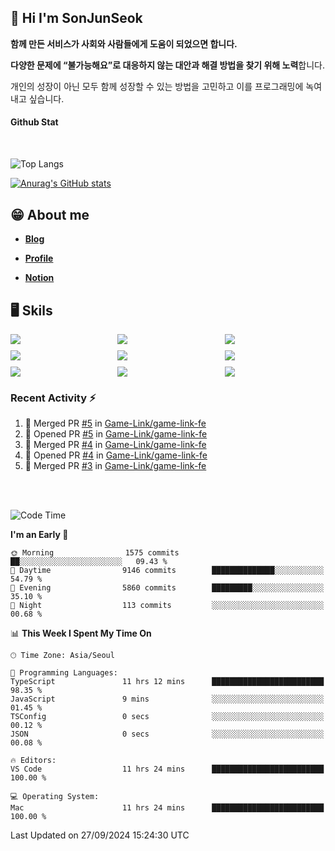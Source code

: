## 👋 Hi I'm SonJunSeok

**함께 만든 서비스가 사회와 사람들에게 도움이 되었으면 합니다.** 

**다양한 문제에 “불가능해요”로 대응하지 않는 대안과 해결 방법을 찾기 위해 노력**합니다. 

개인의 성장이 아닌 모두 함께 성장할 수 있는 방법을 고민하고 이를 프로그래밍에 녹여내고 싶습니다.

#### Github Stat
<div style="margin-top:50px;">

![Top Langs](https://github-readme-stats.vercel.app/api/top-langs/?username=kd02109&layout=compact&bg_color=dbf4ff&title_color=67adcc&text_color=67adcc&hide_border=true&show_icons=true&icon_color=67adcc&rank_icon=github&count_private=true&card_width=400px&card_height=300px)

[![Anurag's GitHub stats](https://github-readme-stats.vercel.app/api?username=kd02109&bg_color=dbf4ff&title_color=67adcc&text_color=67adcc&hide_border=true&show_icons=true&icon_color=67adcc&rank_icon=github&count_private=true&card_width=250px)](https://github.com/anuraghazra/github-readme-stats)


</div>



## 😁 About me
-  <a href="https://sonblog.vercel.app/" target="_blank"><strong>Blog</strong></a>

-  <a href="https://nostalgic-marquis-7af.notion.site/Frontend-Engineer-ec9b6e38c7824e7fb7f6fca4fc8564a5?pvs=74" target="_blank"><strong>Profile</strong></a>

-  <a href="https://nostalgic-marquis-7af.notion.site/Front-End-f0f3b7fcec3045c482c1cd33dfcf2abc?pvs=74" target="_blank"><strong>Notion</strong></a>

## 🖥️ Skils


<div style="display:grid; grid-template-rows:repeat(3, 1fr); grid-template-columns:repeat(3, 1fr); gap:10px">
  <img src="https://img.shields.io/badge/javascript-F7DF1E?style=flat-square&logo=javascript&logoColor=black"> 
  <img src="https://img.shields.io/badge/typescript-3178C6?style=flat-square&logo=typescript&logoColor=white"/>
  <img src="https://img.shields.io/badge/react-61DAFB?style=flat-square&logo=react&logoColor=black"/>
  <img src="https://img.shields.io/badge/redux-764ABC?style=flat-square&logo=redux&logoColor=white"/>
  <img src="https://img.shields.io/badge/styledcomponents-DB7093?style=flat-square&logo=styledcomponents&logoColor=white"/>
  <img src="https://img.shields.io/badge/tailwindcss-06B6D4?style=flat-square&logo=tailwindcss&logoColor=white"/>
  <img src="https://img.shields.io/badge/reactquery-FF4154?style=flat-square&logo=reactquery&logoColor=white"/>
  <img src="https://img.shields.io/badge/Next.js-B4B4DC?style=flat&logo=Next.js&logoColor=black"/>
  <img src="https://img.shields.io/badge/reactrouter-CA4245?style=flat-square&logo=reactrouter&logoColor=white"/>
</div>

### Recent Activity :zap:
<!--START_SECTION:activity-->
1. 🎉 Merged PR [#5](https://github.com/Game-Link/game-link-fe/pull/5) in [Game-Link/game-link-fe](https://github.com/Game-Link/game-link-fe)
2. 💪 Opened PR [#5](https://github.com/Game-Link/game-link-fe/pull/5) in [Game-Link/game-link-fe](https://github.com/Game-Link/game-link-fe)
3. 🎉 Merged PR [#4](https://github.com/Game-Link/game-link-fe/pull/4) in [Game-Link/game-link-fe](https://github.com/Game-Link/game-link-fe)
4. 💪 Opened PR [#4](https://github.com/Game-Link/game-link-fe/pull/4) in [Game-Link/game-link-fe](https://github.com/Game-Link/game-link-fe)
5. 🎉 Merged PR [#3](https://github.com/Game-Link/game-link-fe/pull/3) in [Game-Link/game-link-fe](https://github.com/Game-Link/game-link-fe)
<!--END_SECTION:activity-->

<br/>
<br/>

<!--START_SECTION:waka-->
![Code Time](http://img.shields.io/badge/Code%20Time-2%2C072%20hrs%2020%20mins-blue)

**I'm an Early 🐤** 

```text
🌞 Morning                1575 commits        ██░░░░░░░░░░░░░░░░░░░░░░░   09.43 % 
🌆 Daytime                9146 commits        ██████████████░░░░░░░░░░░   54.79 % 
🌃 Evening                5860 commits        █████████░░░░░░░░░░░░░░░░   35.10 % 
🌙 Night                  113 commits         ░░░░░░░░░░░░░░░░░░░░░░░░░   00.68 % 
```


📊 **This Week I Spent My Time On** 

```text
🕑︎ Time Zone: Asia/Seoul

💬 Programming Languages: 
TypeScript               11 hrs 12 mins      █████████████████████████   98.35 % 
JavaScript               9 mins              ░░░░░░░░░░░░░░░░░░░░░░░░░   01.45 % 
TSConfig                 0 secs              ░░░░░░░░░░░░░░░░░░░░░░░░░   00.12 % 
JSON                     0 secs              ░░░░░░░░░░░░░░░░░░░░░░░░░   00.08 % 

🔥 Editors: 
VS Code                  11 hrs 24 mins      █████████████████████████   100.00 % 

💻 Operating System: 
Mac                      11 hrs 24 mins      █████████████████████████   100.00 % 
```


 Last Updated on 27/09/2024 15:24:30 UTC
<!--END_SECTION:waka-->
